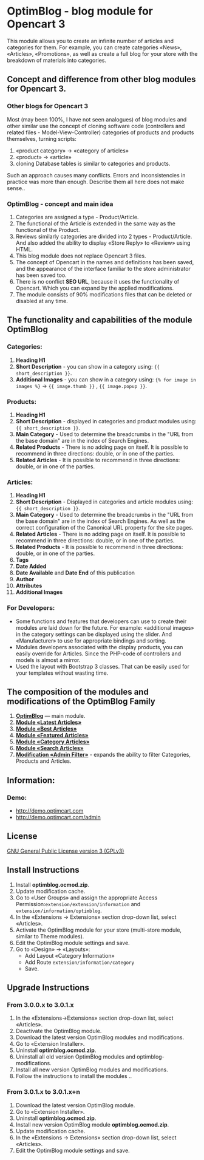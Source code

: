 # OptimBlog - blog module for Opencart 3
This module allows you to create an infinite number of articles and categories for them. For example, you can create categories «News», «Articles», «Promotions», as well as create a full blog for your store with the breakdown of materials into categories.


## Concept and difference from other blog modules for Opencart 3.
### Other blogs for Opencart 3
Most (may been 100%, I have not seen analogues) of blog modules and other similar use the concept of cloning software code (controllers and related files - Model-View-Controller) categories of products and products themselves, turning scripts:
1. «product category» → «category of articles»
2. «product» → «article»
3. cloning Database tables is similar to categories and products.

Such an approach causes many conflicts. Errors and inconsistencies in practice was more than enough. Describe them all here does not make sense..

### OptimBlog - concept and main idea
1. Categories are assigned a type - Product/Article.
2. The functional of the Article is extended in the same way as the functional of the Product.
3. Reviews similarly categories are divided into 2 types - Product/Article. And also added the ability to display «Store Reply» to «Review» using HTML.
4. This blog module does not replace Opencart 3 files.
5. The concept of Opencart in the names and definitions has been saved, and the appearance of the interface familiar to the store administrator has been saved too.
6. There is no conflict **SEO URL**, because it uses the functionality of Opencart. Which you can expand by the applied modifications.
7. The module consists of 90% modifications files that can be deleted or disabled at any time.


## The functionality and capabilities of the module OptimBlog
### Categories:
1. **Heading H1**
2. **Short Description** - you can show in a category using: `{{ short_description }}`.
3. **Additional Images** - you can show in a category using: `{% for image in images %}` -> `{{ image.thumb }}` , `{{ image.popup }}`.

### Products:
1. **Heading H1**
2. **Short Description** - displayed in categories and product modules using:`{{ short_description }}`.
3. **Main Category** - Used to determine the breadcrumbs in the "URL from the base domain" are in the index of Search Engines.
4. **Related Products** - There is no adding page on itself. It is possible to recommend in three directions: double, or in one of the parties.
5. **Related Articles** - It is possible to recommend in three directions: double, or in one of the parties.

### Articles:
1. **Heading H1**
2. **Short Description** - Displayed in categories and article modules using:`{{ short_description }}`.
3. **Main Category** - Used to determine the breadcrumbs in the "URL from the base domain" are in the index of Search Engines. As well as the correct configuration of the Canonical URL property for the site pages.
4. **Related Articles** - There is no adding page on itself. It is possible to recommend in three directions: double, or in one of the parties.
5. **Related Products** - It is possible to recommend in three directions: double, or in one of the parties.
6. **Tags**
7. **Date Added**
8. **Date Available** and **Date End** of this publication
9. **Author**
10. **Attributes**
11. **Additional Images**

### For Developers:
- Some functions and features that developers can use to create their modules are laid down for the future. For example: «additional images» in the category settings can be displayed using the slider. And «Manufacturer» to use for appropriate bindings and sorting.
- Modules developers associated with the display products, you can easily override for Articles. Since the PHP-code of controllers and models is almost a mirror.
- Used the layout with Bootstrap 3 classes. That can be easily used for your templates without wasting time.


## The composition of the modules and modifications of the OptimBlog Family
1. **[OptimBlog](https://github.com/optimlab/optimblog/blob/master/dist/optimblog/optimblog.ocmod.zip)** — main module.
2. **[Module «Latest Articles»](https://github.com/optimlab/optimblog/blob/master/dist/optimblog-modules/optimblog-module-latest-information.ocmod.zip)**
3. **[Module «Best Articles»](https://github.com/optimlab/optimblog/blob/master/dist/optimblog-modules/optimblog-module-bestseller-information.ocmod.zip)**
4. **[Module «Featured Articles»](https://github.com/optimlab/optimblog/blob/master/dist/optimblog-modules/optimblog-module-featured-information.ocmod.zip)**
5. **[Module «Category Articles»](https://github.com/optimlab/optimblog/blob/master/dist/optimblog-modules/optimblog-module-category-information.ocmod.zip)**
6. **[Module «Search Articles»](https://github.com/optimlab/optimblog/blob/master/dist/optimblog-modules/optimblog-module-search-information.ocmod.zip)**
6. **[Modification «Admin Filter»](https://github.com/optimlab/optimblog/blob/master/dist/optimblog-modules/optimblog-admin-filter.ocmod.zip)** - expands the ability to filter Categories, Products and Articles.


## Information:
### Demo:
- http://demo.optimcart.com
- http://demo.optimcart.com/admin


## License
[GNU General Public License version 3 (GPLv3)](https://github.com/optimlab/optimblog/blob/master/LICENSE)


## Install Instructions
1. Install **optimblog.ocmod.zip**.
2. Update modification cache.
3. Go to «User Groups» and assign the appropriate Access Permission:`extension/extension/information` and `extension/information/optimblog`.
4. In the «Extensions -> Extensions» section drop-down list, select «Articles».
5. Activate the OptimBlog module for your store (multi-store module, similar to Theme modules).
6. Edit the OptimBlog module settings and save.
7. Go to «Design» -> «Layouts»:
   - Add Layout «Category Information»
   - Add Route `extension/information/category`
   - Save.



## Upgrade Instructions
### From 3.0.0.x to 3.0.1.x
1. In the «Extensions->Extensions» section drop-down list, select «Articles».
2. Deactivate the OptimBlog module.
3. Download the latest version OptimBlog modules and modifications.
4. Go to «Extension Installer».
5. Uninstall **optimblog.ocmod.zip**.
6. Uninstall all old version OptimBlog modules and optimblog-modifications.
7. Install all new version OptimBlog modules and modifications.
8. Follow the instructions to install the modules ..

### From 3.0.1.x to 3.0.1.x+n
1. Download the latest version OptimBlog module.
2. Go to «Extension Installer».
3. Uninstall **optimblog.ocmod.zip**.
4. Install new version OptimBlog module **optimblog.ocmod.zip**.
5. Update modification cache.
6. In the «Extensions -> Extensions» section drop-down list, select «Articles».
7. Edit the OptimBlog module settings and save.

